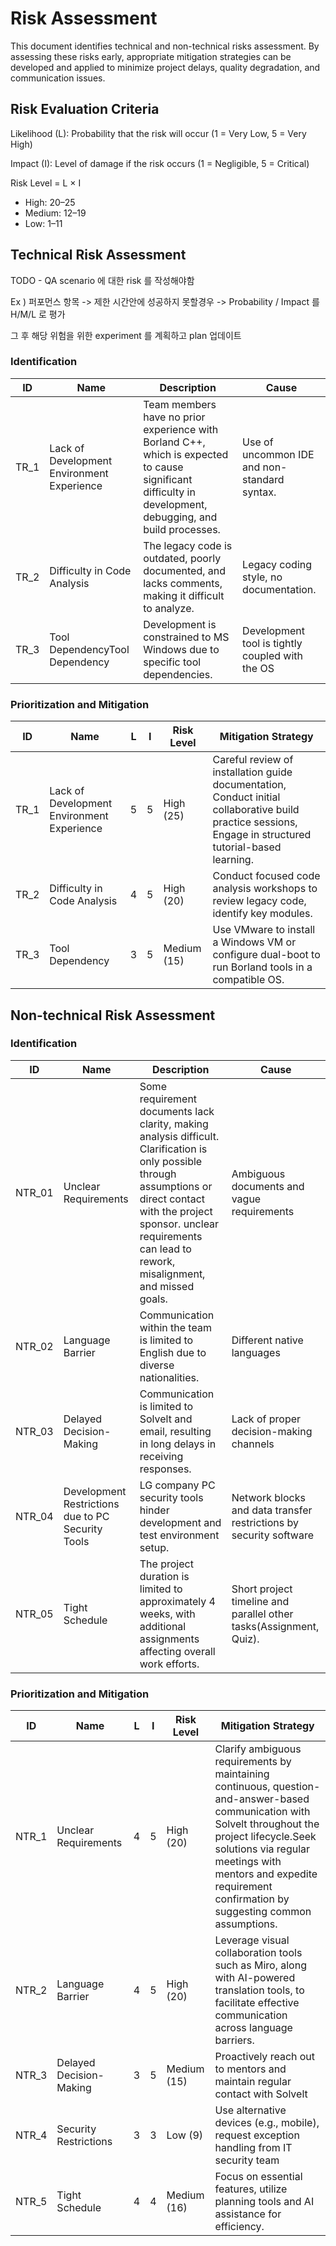 # Risk Assessment

This document identifies technical and non-technical risks assessment. By assessing these risks early, appropriate mitigation strategies can be developed and applied to minimize project delays, quality degradation, and communication issues.

## Risk Evaluation Criteria

Likelihood (L): Probability that the risk will occur (1 = Very Low, 5 = Very High)

Impact (I): Level of damage if the risk occurs (1 = Negligible, 5 = Critical)

Risk Level = L × I

- High: 20–25
- Medium: 12–19
- Low: 1–11



## Technical Risk Assessment

TODO - QA scenario 에 대한 risk 를 작성해야함

Ex ) 퍼포먼스 항목 -> 제한 시간안에 성공하지 못할경우 -> Probability / Impact 를 H/M/L 로 평가

그 후 해당 위험을 위한 experiment 를 계획하고 plan 업데이트

### Identification

| ID   | Name                                       | Description                                                  | Cause                                           |
| ---- | ------------------------------------------ | ------------------------------------------------------------ | ----------------------------------------------- |
| TR_1 | Lack of Development Environment Experience | Team members have no prior experience with Borland C++, which is expected to cause significant difficulty in development, debugging, and build processes. | Use of uncommon IDE and non-standard syntax.    |
| TR_2 | Difficulty in Code Analysis                | The legacy code is outdated, poorly documented, and lacks comments, making it difficult to analyze. | Legacy coding style, no documentation.          |
| TR_3 | Tool DependencyTool Dependency             | Development is constrained to MS Windows due to specific tool dependencies. | Development tool is tightly coupled with the OS |

### Prioritization and Mitigation

| ID   | Name                                       | L    | I    | Risk Level  | Mitigation Strategy                                          |
| ---- | ------------------------------------------ | ---- | ---- | ----------- | ------------------------------------------------------------ |
| TR_1 | Lack of Development Environment Experience | 5    | 5    | High (25)   | Careful review of installation guide documentation,  Conduct initial collaborative build practice sessions, Engage in structured tutorial-based learning. |
| TR_2 | Difficulty in Code Analysis                | 4    | 5    | High (20)   | Conduct focused code analysis workshops to review legacy code, identify key modules. |
| TR_3 | Tool Dependency                            | 3    | 5    | Medium (15) | Use VMware to install a Windows VM or configure dual-boot to run Borland tools in a compatible OS. |



## Non-technical Risk Assessment

### Identification

| ID     | Name                                              | Description                                                  | Cause                                                        |
| ------ | ------------------------------------------------- | ------------------------------------------------------------ | ------------------------------------------------------------ |
| NTR_01 | Unclear Requirements                              | Some requirement documents lack clarity, making analysis difficult. Clarification is only possible through assumptions or direct contact with the project sponsor. unclear requirements can lead to rework, misalignment, and missed goals. | Ambiguous documents and vague requirements                   |
| NTR_02 | Language Barrier                                  | Communication within the team is limited to English due to diverse nationalities. | Different native languages                                   |
| NTR_03 | Delayed Decision-Making                           | Communication is limited to Solvelt and email, resulting in long delays in receiving responses. | Lack of proper decision-making channels                      |
| NTR_04 | Development Restrictions due to PC Security Tools | LG company PC security tools hinder development and test environment setup. | Network blocks and data transfer restrictions by security software |
| NTR_05 | Tight Schedule                                    | The project duration is limited to approximately 4 weeks, with additional assignments affecting overall work efforts. | Short project timeline and parallel other tasks(Assignment, Quiz). |

### Prioritization and Mitigation

| ID    | Name                    | L    | I    | Risk Level  | Mitigation Strategy                                          |
| ----- | ----------------------- | ---- | ---- | ----------- | ------------------------------------------------------------ |
| NTR_1 | Unclear Requirements    | 4    | 5    | High (20)   | Clarify ambiguous requirements by maintaining continuous, question-and-answer-based communication with Solvelt throughout the project lifecycle.Seek solutions via regular meetings with mentors and expedite requirement confirmation by suggesting common assumptions. |
| NTR_2 | Language Barrier        | 4    | 5    | High (20)   | Leverage visual collaboration tools such as Miro, along with AI-powered translation tools, to facilitate effective communication across language barriers. |
| NTR_3 | Delayed Decision-Making | 3    | 5    | Medium (15) | Proactively reach out to mentors and maintain regular contact with Solvelt |
| NTR_4 | Security Restrictions   | 3    | 3    | Low (9)     | Use alternative devices (e.g., mobile), request exception handling from IT security team |
| NTR_5 | Tight Schedule          | 4    | 4    | Medium (16) | Focus on essential features, utilize planning tools and AI assistance for efficiency. |
